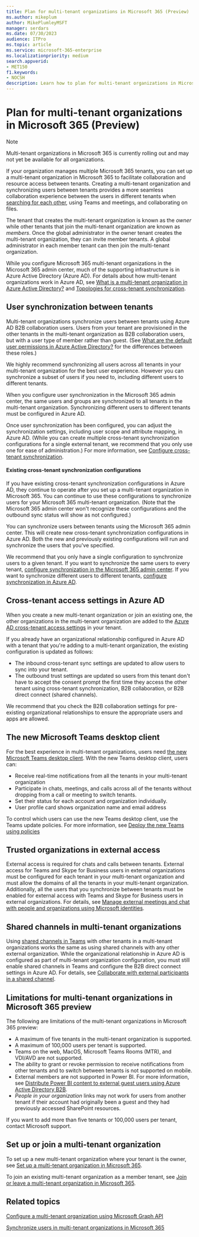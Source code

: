 ```yaml
---
title: Plan for multi-tenant organizations in Microsoft 365 (Preview)
ms.author: mikeplum
author: MikePlumleyMSFT
manager: serdars
ms.date: 07/30/2023
audience: ITPro
ms.topic: article
ms.service: microsoft-365-enterprise
ms.localizationpriority: medium
search.appverid:
- MET150
f1.keywords:
- NOCSH
description: Learn how to plan for multi-tenant organizations in Microsoft 365.
---
```


# Plan for multi-tenant organizations in Microsoft 365 (Preview)

> [!NOTE]
> Multi-tenant organizations in Microsoft 365 is currently rolling out and may not yet be available for all organizations.

If your organization manages multiple Microsoft 365 tenants, you can set up a multi-tenant organization in Microsoft 365 to facilitate collaboration and resource access between tenants. Creating a multi-tenant organization and synchronizing users between tenants provides a more seamless collaboration experience between the users in different tenants when [searching for each other](/microsoft-365/enterprise/multi-tenant-people-search), using Teams and meetings, and collaborating on files.

The tenant that creates the multi-tenant organization is known as the *owner* while other tenants that join the multi-tenant organization are known as *members*. Once the global administrator in the owner tenant creates the multi-tenant organization, they can invite member tenants. A global administrator in each member tenant can then join the multi-tenant organization.

While you configure Microsoft 365 multi-tenant organizations in the Microsoft 365 admin center, much of the supporting infrastructure is in Azure Active Directory (Azure AD). For details about how multi-tenant organizations work in Azure AD, see [What is a multi-tenant organization in Azure Active Directory?](/azure/active-directory/multi-tenant-organizations/overview) and [Topologies for cross-tenant synchronization](/azure/active-directory/multi-tenant-organizations/cross-tenant-synchronization-topology).

## User synchronization between tenants

Multi-tenant organizations synchronize users between tenants using Azure AD B2B collaboration users. Users from your tenant are provisioned in the other tenants in the multi-tenant organization as B2B collaboration users, but with a user type of member rather than guest. (See [What are the default user permissions in Azure Active Directory?](/azure/active-directory/fundamentals/users-default-permissions) for the differences between these roles.)

We highly recommend synchronizing all users across all tenants in your multi-tenant organization for the best user experience. However you can synchronize a subset of users if you need to, including different users to different tenants.

When you configure user synchronization in the Microsoft 365 admin center, the same users and groups are synchronized to all tenants in the multi-tenant organization. Synchronizing different users to different tenants must be configured in Azure AD.

Once user synchronization has been configured, you can adjust the synchronization settings, including user scope and attribute mapping, in Azure AD. (While you can create multiple cross-tenant synchronization configurations for a single external tenant, we recommend that you only use one for ease of administration.) For more information, see [Configure cross-tenant synchronization](/azure/active-directory/multi-tenant-organizations/cross-tenant-synchronization-configure).

#### Existing cross-tenant synchronization configurations

If you have existing cross-tenant synchronization configurations in Azure AD, they continue to operate after you set up a multi-tenant organization in Microsoft 365. You can continue to use these configurations to synchronize users for your Microsoft 365 multi-tenant organization. (Note that the Microsoft 365 admin center won't recognize these configurations and the outbound sync status will show as not configured.)

You can synchronize users between tenants using the Microsoft 365 admin center. This will create new cross-tenant synchronization configurations in Azure AD. Both the new and previously existing configurations will run and synchronize the users that you've specified.

We recommend that you only have a single configuration to synchronize users to a given tenant. If you want to synchronize the same users to every tenant, [configure synchronization in the Microsoft 365 admin center](sync-users-multi-tenant-orgs.md). If you want to synchronize different users to different tenants, [configure synchronization in Azure AD](/azure/active-directory/multi-tenant-organizations/cross-tenant-synchronization-configure).

## Cross-tenant access settings in Azure AD

When you create a new multi-tenant organization or join an existing one, the other organizations in the multi-tenant organization are added to the [Azure AD cross-tenant access settings](/azure/active-directory/external-identities/cross-tenant-access-overview) in your tenant.

If you already have an organizational relationship configured in Azure AD with a tenant that you're adding to a multi-tenant organization, the existing configuration is updated as follows:

- The inbound cross-tenant sync settings are updated to allow users to sync into your tenant.
- The outbound trust settings are updated so users from this tenant don't have to accept the consent prompt the first time they access the other tenant using cross-tenant synchronization, B2B collaboration, or B2B direct connect (shared channels).

We recommend that you check the B2B collaboration settings for pre-existing organizational relationships to ensure the appropriate users and apps are allowed.

## The new Microsoft Teams desktop client

For the best experience in multi-tenant organizations, users need [the new Microsoft Teams desktop client](/microsoftteams/new-teams-desktop-admin). With the new Teams desktop client, users can:

- Receive real-time notifications from all the tenants in your multi-tenant organization
- Participate in chats, meetings, and calls across all of the tenants without dropping from a call or meeting to switch tenants.
- Set their status for each account and organization individually.
- User profile card shows organization name and email address

To control which users can use the new Teams desktop client, use the Teams update policies. For more information, see [Deploy the new Teams using policies](/microsoftteams/new-teams-deploy-using.-policies)

## Trusted organizations in external access

External access is required for chats and calls between tenants. External access for Teams and Skype for Business users in external organizations must be configured for each tenant in your multi-tenant organization and must allow the domains of all the tenants in your multi-tenant organization. Additionally, all the users that you synchronize between tenants must be enabled for external access with Teams and Skype for Business users in external organizations. For details, see [Manage external meetings and chat with people and organizations using Microsoft identities](/microsoftteams/trusted-organizations-external-meetings-chat).

## Shared channels in multi-tenant organizations

Using [shared channels in Teams](/microsoftteams/shared-channels) with other tenants in a multi-tenant organizations works the same as using shared channels with any other external organization. While the organizational relationship in Azure AD is configured as part of multi-tenant organization configuration, you must still enable shared channels in Teams and configure the B2B direct connect settings in Azure AD. For details, see [Collaborate with external participants in a shared channel](/microsoft-365/solutions/collaborate-teams-direct-connect).

## Limitations for multi-tenant organizations in Microsoft 365 preview

The following are limitations of the multi-tenant organizations in Microsoft 365 preview:

- A maximum of five tenants in the multi-tenant organization is supported.
- A maximum of 100,000 users per tenant is supported.
- Teams on the web, MacOS, Microsoft Teams Rooms (MTR), and VDI/AVD are not supported.
- The ability to grant or revoke permission to receive notifications from other tenants and to switch between tenants is not supported on mobile.
- External members are not supported in Power BI. For more information, see [Distribute Power BI content to external guest users using Azure Active Directory B2B](/power-bi/guidance/whitepaper-azure-b2b-power-bi).
- *People in your organization* links may not work for users from another tenant if their account had originally been a guest and they had previously accessed SharePoint resources.

If you want to add more than five tenants or 100,000 users per tenant, contact Microsoft support.

## Set up or join a multi-tenant organization

To set up a new multi-tenant organization where your tenant is the owner, see [Set up a multi-tenant organization in Microsoft 365](set-up-multi-tenant-org.md).

To join an existing multi-tenant organization as a member tenant, see [Join or leave a multi-tenant organization in Microsoft 365](join-leave-multi-tenant-org.md).

## Related topics

[Configure a multi-tenant organization using Microsoft Graph API](/azure/active-directory/multi-tenant-organizations/configure-graph)

[Synchronize users in multi-tenant organizations in Microsoft 365](sync-users-multi-tenant-orgs)

